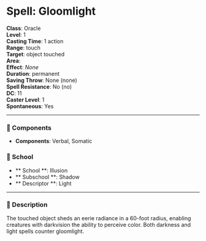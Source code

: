 
# Spell: Gloomlight
**Class**: Oracle  
**Level**: 1  
**Casting Time**: 1 action  
**Range**: touch  
**Target**: object touched  
**Area**:   
**Effect**: _None_  
**Duration**: permanent  
**Saving Throw**: None (none)  
**Spell Resistance**: No (no)  
**DC**: 11  
**Caster Level**: 1  
**Spontaneous**: Yes

---

### 🔮 Components
- **Components**: Verbal, Somatic

### 🏫 School
- ** School **: Illusion
- ** Subschool **: Shadow
- ** Descriptor **: Light
---

### 📜 Description
The touched object sheds an eerie radiance in a 60-foot radius, enabling creatures with darkvision the ability to perceive color. Both darkness and light spells counter gloomlight.
